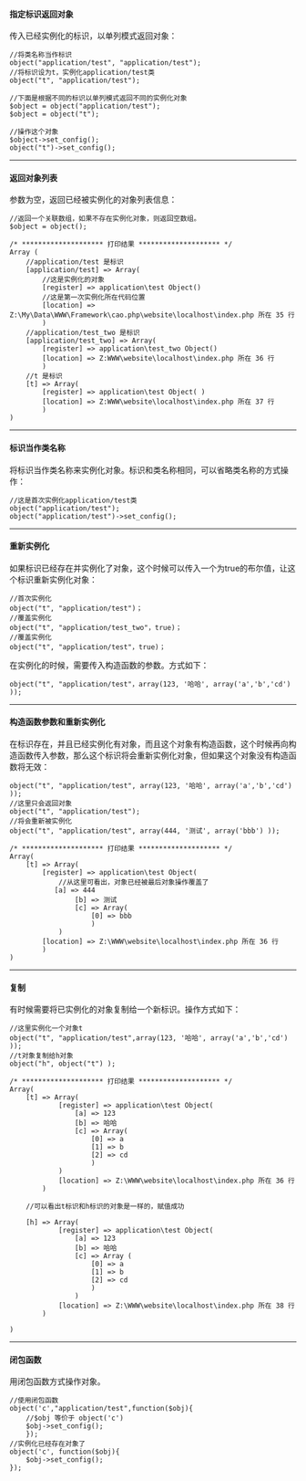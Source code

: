 
#### 指定标识返回对象
传入已经实例化的标识，以单列模式返回对象：
~~~
//将类名称当作标识
object("application/test", "application/test");
//将标识设为t，实例化application/test类
object("t", "application/test");

//下面是根据不同的标识以单列模式返回不同的实例化对象
$object = object("application/test");
$object = object("t");

//操作这个对象
$object->set_config(); 
object("t")->set_config();
~~~

* * * * *

#### 返回对象列表
参数为空，返回已经被实例化的对象列表信息：
~~~
//返回一个关联数组，如果不存在实例化对象，则返回空数组。
$object = object();
~~~




~~~
/* ******************** 打印结果 ******************** */
Array (
	//application/test 是标识
    [application/test] => Array(
        //这是实例化的对象
        [register] => application\test Object()
        //这是第一次实例化所在代码位置
        [location] => Z:\My\Data\WWW\Framework\cao.php\website\localhost\index.php 所在 35 行
        )
    //application/test_two 是标识
    [application/test_two] => Array(
        [register] => application\test_two Object()
        [location] => Z:WWW\website\localhost\index.php 所在 36 行
        )
    //t 是标识
    [t] => Array(
        [register] => application\test Object( )
        [location] => Z:WWW\website\localhost\index.php 所在 37 行
        )
)
~~~


* * * * *

#### 标识当作类名称
将标识当作类名称来实例化对象。标识和类名称相同，可以省略类名称的方式操作：
~~~
//这是首次实例化application/test类
object("application/test");
object("application/test")->set_config();
~~~

* * * * *

#### 重新实例化
如果标识已经存在并实例化了对象，这个时候可以传入一个为true的布尔值，让这个标识重新实例化对象：
~~~
//首次实例化
object("t", "application/test")；
//覆盖实例化
object("t", "application/test_two"，true)；
//覆盖实例化
object("t", "application/test"，true)；
~~~

在实例化的时候，需要传入构造函数的参数。方式如下：
~~~
object("t", "application/test"，array(123, '哈哈', array('a','b','cd') ));
~~~

* * * * *

#### 构造函数参数和重新实例化
在标识存在，并且已经实例化有对象，而且这个对象有构造函数，这个时候再向构造函数传入参数，那么这个标识将会重新实例化对象，但如果这个对象没有构造函数将无效：
~~~
object("t", "application/test", array(123, '哈哈', array('a','b','cd') ));
//这里只会返回对象
object("t", "application/test");
//将会重新被实例化
object("t", "application/test", array(444, '测试', array('bbb') ));
~~~
~~~
/* ******************** 打印结果 ******************** */
Array(
    [t] => Array(
        [register] => application\test Object(
        	//从这里可看出，对象已经被最后对象操作覆盖了
           [a] => 444
                [b] => 测试
                [c] => Array(
                    [0] => bbb
                    )
            )
        [location] => Z:\WWW\website\localhost\index.php 所在 36 行
        )
)
~~~

* * * * *

#### 复制

有时候需要将已实例化的对象复制给一个新标识。操作方式如下：
~~~
//这里实例化一个对象t
object("t", "application/test",array(123, '哈哈', array('a','b','cd') ));
//t对象复制给h对象
object("h", object("t") );
~~~

~~~
/* ******************** 打印结果 ******************** */
Array(
    [t] => Array(
            [register] => application\test Object(
                [a] => 123
                [b] => 哈哈
                [c] => Array(
                    [0] => a
                    [1] => b
                    [2] => cd
                    )
            )
            [location] => Z:\WWW\website\localhost\index.php 所在 36 行
        )
	
    //可以看出t标识和h标识的对象是一样的，赋值成功
    
    [h] => Array(
            [register] => application\test Object(
                [a] => 123
                [b] => 哈哈
                [c] => Array (
                    [0] => a
                    [1] => b
                    [2] => cd
                    )
                )
            [location] => Z:\WWW\website\localhost\index.php 所在 38 行
        )

)
~~~

* * * * *

#### 闭包函数
用闭包函数方式操作对象。
~~~
//使用闭包函数
object('c',"application/test",function($obj){
	//$obj 等价于 object('c')
    $obj->set_config();
    });
//实例化已经存在对象了
object('c', function($obj){
    $obj->set_config();
});
~~~
